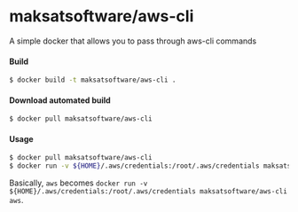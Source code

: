 # maksatsoftware/aws-cli

A simple docker that allows you to pass through aws-cli commands

#### Build

```bash
$ docker build -t maksatsoftware/aws-cli .
```

#### Download automated build

```bash
$ docker pull maksatsoftware/aws-cli
```

#### Usage

```bash
$ docker pull maksatsoftware/aws-cli
$ docker run -v ${HOME}/.aws/credentials:/root/.aws/credentials maksatsoftware/aws-cli aws s3api list-objects --bucket bucket --prefix folder/ --output json
```

Basically, `aws` becomes `docker run -v ${HOME}/.aws/credentials:/root/.aws/credentials maksatsoftware/aws-cli aws`.
